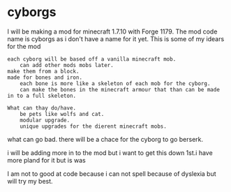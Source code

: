 cyborgs
=======
I will be making a mod for minecraft 1.7.10 with Forge 1179.
The mod code name is cyborgs as i don't have a name for it yet.
This is some of my idears for the mod

	each cyborg will be based off a vanilla minecraft mob.
		can add other mods mobs later.
	make them from a block.
	made for bones and iron.
		each bone is more like a skeleton of each mob for the cyborg.
		can make the bones in the minecraft armour that than can be made in to a full skeleton.
		
	What can thay do/have.
		be pets like wolfs and cat.
		modular upgrade.
		unique upgrades for the dierent minecraft mobs.

what can go bad.
	there will be a chace for the cyborg to go berserk.
	
i will be adding more in to the mod but i want to get this down 1st.i have more pland for it but is was 

I am not to good at code because i can not spell because of dyslexia but will try my best.
